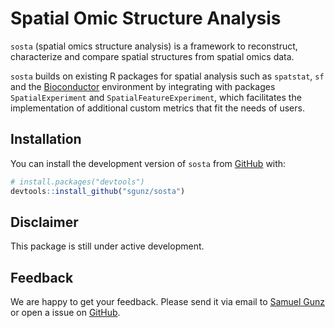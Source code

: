 
<!-- README.md is generated from README.Rmd. Please edit that file -->

# Spatial Omic Structure Analysis

<!-- badges: start -->
<!-- badges: end -->

`sosta` (spatial omics structure analysis) is a framework to
reconstruct, characterize and compare spatial structures from spatial
omics data.

`sosta` builds on existing R packages for spatial analysis such as
`spatstat`, `sf` and the [Bioconductor](https://bioconductor.org/)
environment by integrating with packages `SpatialExperiment` and
`SpatialFeatureExperiment`, which facilitates the implementation of
additional custom metrics that fit the needs of users.

## Installation

You can install the development version of `sosta` from
[GitHub](https://github.com/) with:

``` r
# install.packages("devtools")
devtools::install_github("sgunz/sosta")
```

## Disclaimer

This package is still under active development.

## Feedback

We are happy to get your feedback. Please send it via email to [Samuel
Gunz](https://www.mls.uzh.ch/en/research/robinson/groupmembers/samuel-gunz.html)
or open a issue on [GitHub](https://github.com/sgunz/sosta/issues).
